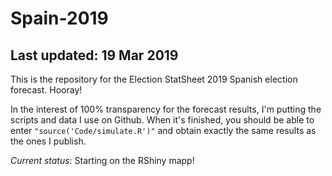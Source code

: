 # Spain-2019

## Last updated: 19 Mar 2019

This is the repository for the Election StatSheet 2019 Spanish election forecast. Hooray!

In the interest of 100% transparency for the forecast results, I'm putting the scripts and data I use on Github. When it's finished, you should be able to enter `"source('Code/simulate.R')"` and obtain exactly the same results as the ones I publish.

*Current status*: Starting on the RShiny mapp!

